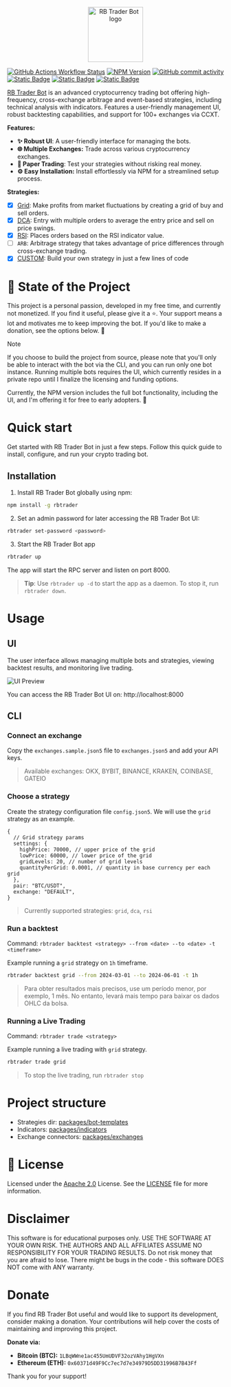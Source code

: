<p align="center">
  <a href="https://github.com/RBNoronha/RBTrader" title="RB Trader Bot">
    <img src=".github/images/logo.png" alt="RB Trader Bot logo" width="128" />
  </a>
</p>

[![GitHub Actions Workflow Status](https://img.shields.io/github/actions/workflow/status/RBNoronha/RBTrader/dev.yml)](https://github.com/RBNoronha/RBTrader/actions)
[![NPM Version](https://img.shields.io/npm/v/rbtrader?color=blue)](https://www.npmjs.com/package/rbtrader)
[![GitHub commit activity](https://img.shields.io/github/commit-activity/m/RBNoronha/RBTrader)](https://github.com/RBNoronha/RBTrader/graphs/contributors)
[![Static Badge](https://img.shields.io/badge/Discord-white?logo=Discord)](https://discord.gg/RS7y3ffvvG)
[![Static Badge](https://img.shields.io/badge/Reddit-white?logo=Reddit)](https://www.reddit.com/r/RBTrader)
[![Static Badge](https://img.shields.io/badge/Telegram-white?logo=Telegram)](https://t.me/+cJLNxLSjcW83Njgy)

[RB Trader Bot](https://github.com/RBNoronha/RBTrader) is an advanced cryptocurrency trading bot offering high-frequency, cross-exchange arbitrage and event-based strategies, including technical analysis with indicators. Features a user-friendly management UI, robust backtesting capabilities, and support for 100+ exchanges via CCXT.

**Features:**

- **✨ Robust UI**: A user-friendly interface for managing the bots.
- **🌐 Multiple Exchanges:** Trade across various cryptocurrency exchanges.
- **📝 Paper Trading**: Test your strategies without risking real money.
- **⚙️ Easy Installation:** Install effortlessly via NPM for a streamlined setup process.

**Strategies:**

- [x] [Grid](packages/bot-templates/src/templates/grid-bot.ts): Make profits from market fluctuations by creating a grid of buy and sell orders.
- [x] [DCA](packages/bot-templates/src/templates/dca.ts): Entry with multiple orders to average the entry price and sell on price swings.
- [x] [RSI](packages/bot-templates/src/templates/rsi.ts): Places orders based on the RSI indicator value.
- [ ] `ARB`: Arbitrage strategy that takes advantage of price differences through cross-exchange trading.
- [x] [CUSTOM](https://github.com/Open-Trader/custom-strategy): Build your own strategy in just a few lines of code

# 🤖 State of the Project

This project is a personal passion, developed in my free time, and currently not monetized. If you find it useful, please give it a ⭐️. Your support means a lot and motivates me to keep improving the bot. If you'd like to make a donation, see the options below. 💖

> [!NOTE]
> If you choose to build the project from source, please note that you'll only be able to interact with the bot via the CLI, and you can run only one bot instance. Running multiple bots requires the UI, which currently resides in a private repo until I finalize the licensing and funding options.

Currently, the NPM version includes the full bot functionality, including the UI, and I'm offering it for free to early adopters. 🎉

# Quick start

Get started with RB Trader Bot in just a few steps. Follow this quick guide to install, configure, and run your crypto trading bot.

## Installation

1. Install RB Trader Bot globally using npm:

```bash
npm install -g rbtrader
```

2. Set an admin password for later accessing the RB Trader Bot UI:

```bash
rbtrader set-password <password>
```

3. Start the RB Trader Bot app

```bash
rbtrader up
```

The app will start the RPC server and listen on port 8000.

> **Tip**: Use `rbtrader up -d` to start the app as a daemon. To stop it, run `rbtrader down`.

# Usage

## UI

The user interface allows managing multiple bots and strategies, viewing backtest results, and monitoring live trading.

![UI Preview](.github/images/ui.png)

You can access the RB Trader Bot UI on: http://localhost:8000

## CLI

### Connect an exchange

Copy the `exchanges.sample.json5` file to `exchanges.json5` and add your API keys.

> Available exchanges: OKX, BYBIT, BINANCE, KRAKEN, COINBASE, GATEIO

### Choose a strategy

Create the strategy configuration file `config.json5`. We will use the `grid` strategy as an example.

```json5
{
  // Grid strategy params
  settings: {
    highPrice: 70000, // upper price of the grid
    lowPrice: 60000, // lower price of the grid
    gridLevels: 20, // number of grid levels
    quantityPerGrid: 0.0001, // quantity in base currency per each grid
  },
  pair: "BTC/USDT",
  exchange: "DEFAULT",
}
```

> Currently supported strategies: `grid`, `dca`, `rsi`

### Run a backtest

Command: `rbtrader backtest <strategy> --from <date> --to <date> -t <timeframe>`

Example running a `grid` strategy on `1h` timeframe.

```bash
rbtrader backtest grid --from 2024-03-01 --to 2024-06-01 -t 1h
```

> Para obter resultados mais precisos, use um período menor, por exemplo, 1 mês. No entanto, levará mais tempo para baixar os dados OHLC da bolsa.

### Running a Live Trading

Command: `rbtrader trade <strategy>`

Example running a live trading with `grid` strategy.

```bash
rbtrader trade grid
```

> To stop the live trading, run `rbtrader stop`

# Project structure

- Strategies dir: [packages/bot-templates](/packages/bot-templates/src/templates)
- Indicators: [packages/indicators](/packages/indicators/src/indicators)
- Exchange connectors: [packages/exchanges](/packages/exchanges/src/exchanges)

# 🪪 License

Licensed under the [Apache 2.0](http://www.apache.org/licenses/LICENSE-2.0) License. See the [LICENSE](LICENSE) file for more information.

# Disclaimer

This software is for educational purposes only. USE THE SOFTWARE AT YOUR OWN RISK. THE AUTHORS AND ALL AFFILIATES ASSUME NO RESPONSIBILITY FOR YOUR TRADING RESULTS. Do not risk money that you are afraid to lose. There might be bugs in the code - this software DOES NOT come with ANY warranty.

# Donate

If you find RB Trader Bot useful and would like to support its development, consider making a donation. Your contributions will help cover the costs of maintaining and improving this project.

**Donate via:**

- **Bitcoin (BTC):** `1LBqWWne1ac455UmUDVF32ozVAhy1HgVXn`
- **Ethereum (ETH):** `0x60371d49F9Cc7ec7d7e34979D5DD31996B7B43Ff`

Thank you for your support!
